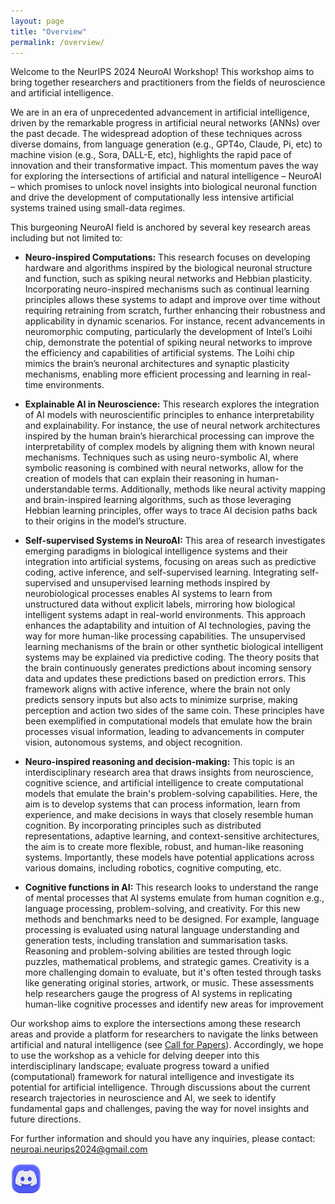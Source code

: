 ```yaml
---
layout: page
title: "Overview"
permalink: /overview/
---
```


<!-- # Overview -->

Welcome to the NeurIPS 2024 NeuroAI Workshop! This workshop aims to bring together researchers and practitioners from the fields of neuroscience and artificial intelligence.

We are in an era of unprecedented advancement in artificial intelligence, driven by the remarkable progress in artificial neural networks (ANNs) over the past decade. The widespread adoption of these techniques across diverse domains, from language generation (e.g., GPT4o, Claude, Pi, etc) to machine vision (e.g., Sora, DALL-E, etc), highlights the rapid pace of innovation and their transformative impact. This momentum paves the way for exploring the intersections of artificial and natural intelligence – NeuroAI – which promises to unlock novel insights into biological neuronal function and drive the development of computationally less intensive artificial systems trained using small-data regimes.

This burgeoning NeuroAI field is anchored by several key research areas including but not limited to:


- **Neuro-inspired Computations:** This research focuses on developing hardware and algorithms inspired by the biological neuronal structure and function, such as spiking neural networks and Hebbian plasticity. Incorporating neuro-inspired mechanisms such as continual learning principles allows these systems to adapt and improve over time without requiring retraining from scratch, further enhancing their robustness and applicability in dynamic scenarios. For instance, recent advancements in neuromorphic computing, particularly the development of Intel’s Loihi chip, demonstrate the potential of spiking neural networks to improve the efficiency and capabilities of artificial systems. The Loihi chip mimics the brain’s neuronal architectures and synaptic plasticity mechanisms, enabling more efficient processing and learning in real-time environments.

- **Explainable AI in Neuroscience:** This research explores the integration of AI models with neuroscientific principles to enhance interpretability and explainability. For instance, the use of neural network architectures inspired by the human brain’s hierarchical processing can improve the interpretability of complex models by aligning them with known neural mechanisms. Techniques such as using neuro-symbolic AI, where symbolic reasoning is combined with neural networks, allow for the creation of models that can explain their reasoning in human-understandable terms. Additionally, methods like neural activity mapping and brain-inspired learning algorithms, such as those leveraging Hebbian learning principles, offer ways to trace AI decision paths back to their origins in the model’s structure.

- **Self-supervised Systems in NeuroAI:** This area of research investigates emerging
paradigms in biological intelligence systems and their integration into artificial systems,
focusing on areas such as predictive coding, active inference, and self-supervised learning.
Integrating self-supervised and unsupervised learning methods inspired by neurobiological processes enables AI systems to learn from unstructured data without explicit labels,
mirroring how biological intelligent systems adapt in real-world environments. This approach enhances the adaptability and intuition of AI technologies,
paving the way for more human-like processing capabilities. The unsupervised learning
mechanisms of the brain or other synthetic biological intelligent systems may be explained
via predictive coding. The theory posits that the brain continuously generates predictions
about incoming sensory data and updates these predictions based on prediction errors.
This framework aligns with active inference, where the brain not only predicts sensory inputs but also acts to minimize surprise, making perception and action two sides of the same
coin. These principles have been exemplified in computational models that emulate
how the brain processes visual information, leading to advancements in computer vision,
autonomous systems, and object recognition.

- **Neuro-inspired reasoning and decision-making:** This topic is an interdisciplinary research area that draws insights from neuroscience, cognitive science, and artificial intelligence to create computational models that emulate the brain's problem-solving capabilities. Here, the aim is to develop systems that can process information, learn from experience, and make decisions in ways that closely resemble human cognition. By incorporating principles such as distributed representations, adaptive learning, and context-sensitive architectures, the aim is to create more flexible, robust, and human-like reasoning systems. Importantly, these models have potential applications across various domains, including robotics, cognitive computing, etc.

- **Cognitive functions in AI:** This research looks to understand the range of mental processes that AI systems emulate from human cognition e.g., language processing, problem-solving, and creativity. For this new methods and benchmarks need to be designed. For example, language processing is evaluated using natural language understanding and generation tests, including translation and summarisation tasks. Reasoning and problem-solving abilities are tested through logic puzzles, mathematical problems, and strategic games. Creativity is a more challenging domain to evaluate, but it's often tested through tasks like generating original stories, artwork, or music. These assessments help researchers gauge the progress of AI systems in replicating human-like cognitive processes and identify new areas for improvement



Our workshop aims to explore the intersections among these research areas and provide a platform for researchers to navigate the links between artificial and natural intelligence (see [Call for Papers](https://neuroai-workshop.github.io/call-for-papers/)). Accordingly, we hope to use the workshop as a vehicle for delving deeper into this interdisciplinary landscape; evaluate progress toward a unified (computational) framework for natural intelligence and investigate its potential for artificial intelligence. Through discussions about the current research trajectories in neuroscience and AI, we seek to identify fundamental gaps and challenges, paving the way for novel insights and future directions.


For further information and should you have any inquiries, please contact: [neuroai.neurips2024@gmail.com](mailto:neuroai.neurips2024@gmail.com)

<a href="https://discord.gg/GSUXz7Ep" target="_blank">
    <img src="images/favicons/Discord_Logo.png" alt="Join the community" style="width: 50px; height: auto;">
</a>


